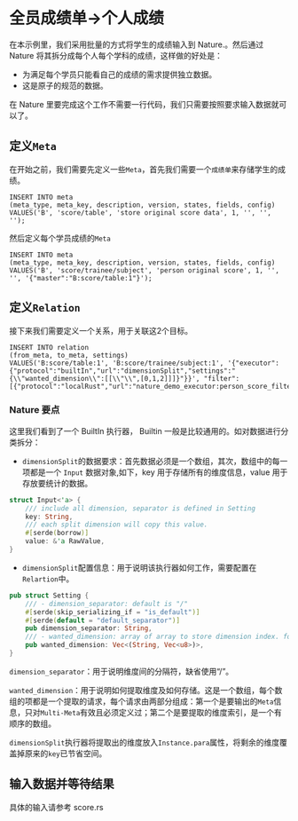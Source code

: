 # 全员成绩单->个人成绩

在本示例里，我们采用批量的方式将学生的成绩输入到 Nature.。然后通过 Nature 将其拆分成每个人每个学科的成绩，这样做的好处是：

- 为满足每个学员只能看自己的成绩的需求提供独立数据。
- 这是原子的规范的数据。

在 Nature 里要完成这个工作不需要一行代码，我们只需要按照要求输入数据就可以了。

## 定义`Meta`

在开始之前，我们需要先定义一些`Meta`，首先我们需要一个`成绩单`来存储学生的成绩。

```mysql
INSERT INTO meta
(meta_type, meta_key, description, version, states, fields, config)
VALUES('B', 'score/table', 'store original score data', 1, '', '', '');
```

然后定义每个学员成绩的`Meta`

```mysql
INSERT INTO meta
(meta_type, meta_key, description, version, states, fields, config)
VALUES('B', 'score/trainee/subject', 'person original score', 1, '', '', '{"master":"B:score/table:1"}');
```

## 定义`Relation`

接下来我们需要定义一个关系，用于关联这2个目标。

```mysql
INSERT INTO relation
(from_meta, to_meta, settings)
VALUES('B:score/table:1', 'B:score/trainee/subject:1', '{"executor":{"protocol":"builtIn","url":"dimensionSplit","settings":"{\\"wanted_dimension\\":[[\\"\\",[0,1,2]]]}"}}', "filter":[{"protocol":"localRust","url":"nature_demo_executor:person_score_filter"}]);
```

### Nature 要点

这里我们看到了一个 BuiltIn 执行器， Builtin 一般是比较通用的。如对数据进行分类拆分：

- `dimensionSplit`的数据要求：首先数据必须是一个数组，其次，数组中的每一项都是一个 `Input` 数据对象,如下，key 用于存储所有的维度信息，value 用于存放要统计的数据。

```rust
struct Input<'a> {
    /// include all dimension, separator is defined in Setting
    key: String,
    /// each split dimension will copy this value.
    #[serde(borrow)]
    value: &'a RawValue,
}  
```

- `dimensionSplit`配置信息：用于说明该执行器如何工作，需要配置在`Relartion`中。

```rust
pub struct Setting {
    /// - dimension_separator: default is "/"
    #[serde(skip_serializing_if = "is_default")]
    #[serde(default = "default_separator")]
    pub dimension_separator: String,
    /// - wanted_dimension: array of array to store dimension index. for example: [["meta-a",[1,2]],["meta-b",[1,3]]].
    pub wanted_dimension: Vec<(String, Vec<u8>)>,
}
```

`dimension_separator`：用于说明维度间的分隔符，缺省使用“/”。

`wanted_dimension`：用于说明如何提取维度及如何存储。这是一个数组，每个数组的项都是一个提取的请求，每个请求由两部分组成：第一个是要输出的`Meta`信息，只对`Multi-Meta`有效且必须定义过；第二个是要提取的维度索引，是一个有顺序的数组。

`dimensionSplit`执行器将提取出的维度放入`Instance.para`属性，将剩余的维度覆盖掉原来的`key`已节省空间。

## 输入数据并等待结果

具体的输入请参考 score.rs